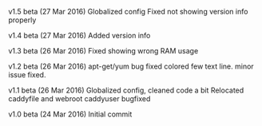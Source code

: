 v1.5 beta (27 Mar 2016)
Globalized config
Fixed not showing version info properly

v1.4 beta (27 Mar 2016)
Added version info

v1.3 beta (26 Mar 2016)
Fixed showing wrong RAM usage 

v1.2 beta (26 Mar 2016)
apt-get/yum bug fixed
colored few text line.
minor issue fixed.

v1.1 beta (26 Mar 2016)
Globalized config, cleaned code a bit
Relocated caddyfile and webroot
caddyuser bugfixed

v1.0 beta (24 Mar 2016)
Initial commit
